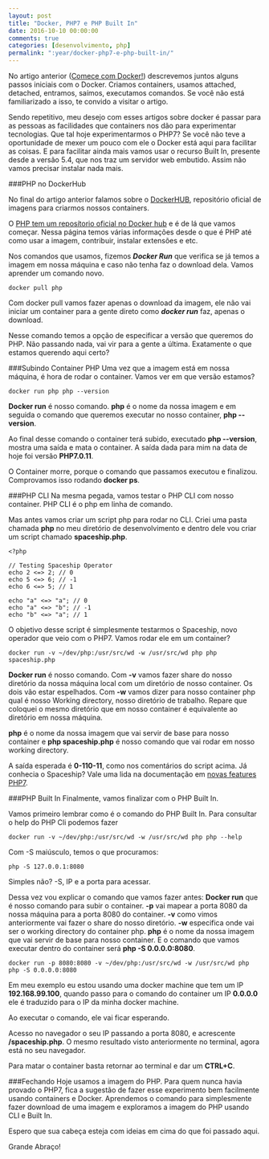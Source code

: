 ```yaml
---
layout: post
title: "Docker, PHP7 e PHP Built In"
date: 2016-10-10 00:00:00
comments: true
categories: [desenvolvimento, php]
permalink: ":year/docker-php7-e-php-built-in/"
---
```

No artigo anterior ([Comece com Docker!](http://flaviosilveira.com/2016/comece-com-docker/)) descrevemos juntos alguns passos iniciais com o Docker. Criamos containers, usamos attached, detached, entramos, saímos, executamos comandos. Se você não está familiarizado a isso, te convido a visitar o artigo.

Sendo repetitivo, meu desejo com esses artigos sobre docker é passar para as pessoas as facilidades que containers nos dão para experimentar tecnologias. Que tal hoje experimentarmos o PHP7? Se você não teve a oportunidade de mexer um pouco com ele o Docker está aqui para facilitar as coisas. E para facilitar ainda mais vamos usar o recurso Built In, presente desde a versão 5.4, que nos traz um servidor web embutido. Assim não vamos precisar instalar nada mais.
<!--more-->
###PHP no DockerHub

No final do artigo anterior falamos sobre o [DockerHUB](https://hub.docker.com/), repositório oficial de imagens para criarmos nossos containers.

O [PHP tem um reposítorio oficial no Docker hub](https://hub.docker.com/_/php/) e é de lá que vamos começar. Nessa página temos várias informações desde o que é PHP até como usar a imagem, contribuir, instalar extensões e etc.

Nos comandos que usamos, fizemos ***Docker Run*** que verifica se já temos a imagem em nossa máquina e caso não tenha faz o download dela. Vamos aprender um comando novo.

	docker pull php
	
Com docker pull vamos fazer apenas o download da imagem, ele não vai iniciar um container para a gente direto como ***docker run*** faz, apenas o download.

Nesse comando temos a opção de especificar a versão que queremos do PHP. Não passando nada, vai vir para a gente a última. Exatamente o que estamos querendo aqui certo?

###Subindo Container PHP
Uma vez que a imagem está em nossa máquina, é hora de rodar o container. Vamos ver em que versão estamos?

	docker run php php --version

**Docker run** é nosso comando. **php** é o nome da nossa imagem e em seguida o comando que queremos executar no nosso container, **php --version**.

Ao final desse comando o container terá subido, executado **php --version**, mostra uma saída e mata o container. A saída dada para mim na data de hoje foi versão **PHP7.0.11**.

O Container morre, porque o comando que passamos executou e finalizou. Comprovamos isso rodando **docker ps**.

###PHP CLI
Na mesma pegada, vamos testar o PHP CLI com nosso container. PHP CLI é o php em linha de comando.

Mas antes vamos criar um script php para rodar no CLI. Criei uma pasta chamada **php** no meu diretório de desenvolvimento e dentro dele vou criar um script chamado **spaceship.php**.

	<?php

	// Testing Spaceship Operator
	echo 2 <=> 2; // 0
	echo 5 <=> 6; // -1
	echo 6 <=> 5; // 1

	echo "a" <=> "a"; // 0
	echo "a" <=> "b"; // -1
	echo "b" <=> "a"; // 1
	
O objetivo desse script é simplesmente testarmos o Spaceship, novo operador que veio com o PHP7. Vamos rodar ele em um container?

	docker run -v ~/dev/php:/usr/src/wd -w /usr/src/wd php php spaceship.php
	
**Docker run** é nosso comando. Com **-v** vamos fazer share do nosso diretório da nossa máquina local com um diretório de nosso container. Os dois vão estar espelhados. Com **-w** vamos dizer para nosso container php qual é nosso Working directory, nosso diretório de trabalho. Repare que coloquei o mesmo diretório que em nosso container é equivalente ao diretório em nossa máquina.

**php** é o nome da nossa imagem que vai servir de base para nosso container e **php spaceship.php** é nosso comando que vai rodar em nosso working directory.

A saída esperada é **0-110-11**, como nos comentários do script acima.
Já conhecia o Spaceship? Vale uma lida na documentação em [novas features PHP7](http://php.net/manual/en/migration70.new-features.php).

###PHP Built In
Finalmente, vamos finalizar com o PHP Built In.

Vamos primeiro lembrar como é o comando do PHP Built In. Para consultar o help do PHP Cli podemos fazer

	docker run -v ~/dev/php:/usr/src/wd -w /usr/src/wd php php --help

Com -S maiúsculo, temos o que procuramos:
	
	php -S 127.0.0.1:8080

Simples não? -S, IP e a porta para acessar.

Dessa vez vou explicar o comando que vamos fazer antes:
**Docker run** que é nosso comando para subir o container. **-p** vai mapear a porta 8080 da nossa máquina para a porta 8080 do container. **-v** como vimos anteriormente vai fazer o share do nosso diretório. **-w** especifica onde vai ser o working directory do container php. **php** é o nome da nossa imagem que vai servir de base para nosso container. E o comando que vamos executar dentro do container será **php -S 0.0.0.0:8080**. 

	docker run -p 8080:8080 -v ~/dev/php:/usr/src/wd -w /usr/src/wd php php -S 0.0.0.0:8080
	
Em meu exemplo eu estou usando uma docker machine que tem um IP **192.168.99.100**, quando passo para o comando do container um IP **0.0.0.0** ele é traduzido para o IP da minha docker machine.

Ao executar o comando, ele vai ficar esperando.

Acesso no navegador o seu IP passando a porta 8080, e acrescente **/spaceship.php**. O mesmo resultado visto anteriormente no terminal, agora está no seu navegador.

Para matar o container basta retornar ao terminal e dar um **CTRL+C**.

###Fechando
Hoje usamos a imagem do PHP. Para quem nunca havia provado o PHP7, fica a sugestão de fazer esse experimento bem facilmente usando containers e Docker. Aprendemos o comando para simplesmente fazer download de uma imagem e exploramos a imagem do PHP usando CLI e Built In.

Espero que sua cabeça esteja com ideias em cima do que foi passado aqui.

Grande Abraço!